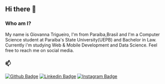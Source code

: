 ## Hi there 👋

### Who am I?

My name is Giovanna Trigueiro, I'm from Paraíba,Brasil and I'm a Computer Science student at Paraíba's State University(UEPB) and Bachelor in Law. Currently i'm studying Web & Mobile Development and Data Science. Feel free to reach me on social media.

### 📫 
[![Github Badge](https://img.shields.io/badge/-Github-bb1853?style=flat-square&logo=Github&logoColor=white&link=https://github.com/giovannat)](https://github.com/giovannat)
[![Linkedin Badge](https://img.shields.io/badge/-LinkedIn-bb1853?style=flat-square&logo=Linkedin&logoColor=white&link=https://www.linkedin.com/in/giovannatrigueiro/)](https://www.linkedin.com/in/giovannatrigueiro/)
[![Instagram Badge](https://img.shields.io/badge/-Instagram-bb1853?style=flat-square&logo=Instagram&logoColor=white&link=https://www.instagram.com/giitrigueiro/)](https://www.instagram.com/giitrigueiro/)


